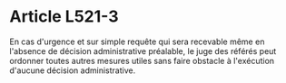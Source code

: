 # Article L521-3

En cas d'urgence et sur simple requête qui sera recevable même en l'absence de décision administrative préalable, le juge des référés peut ordonner toutes autres mesures utiles sans faire obstacle à l'exécution d'aucune décision administrative.
